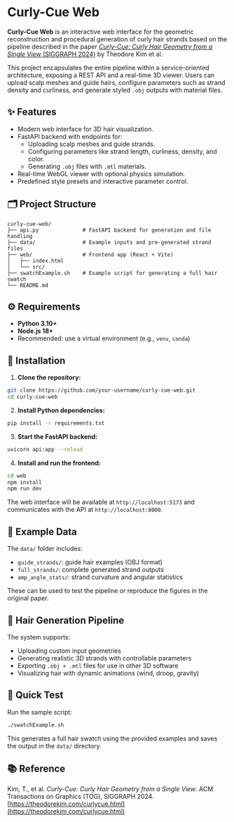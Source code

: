 # Curly-Cue Web

**Curly-Cue Web** is an interactive web interface for the geometric reconstruction and procedural generation of curly hair strands based on the pipeline described in the paper [*Curly-Cue: Curly Hair Geometry from a Single View* (SIGGRAPH 2024)](https://theodorekim.com/curlycue.html) by Theodore Kim et al.

This project encapsulates the entire pipeline within a service-oriented architecture, exposing a REST API and a real-time 3D viewer. Users can upload scalp meshes and guide hairs, configure parameters such as strand density and curliness, and generate styled `.obj` outputs with material files.

## ✨ Features

- Modern web interface for 3D hair visualization.
- FastAPI backend with endpoints for:
  - Uploading scalp meshes and guide strands.
  - Configuring parameters like strand length, curliness, density, and color.
  - Generating `.obj` files with `.mtl` materials.
- Real-time WebGL viewer with optional physics simulation.
- Predefined style presets and interactive parameter control.

## 🗂 Project Structure

```
curly-cue-web/
├── api.py              # FastAPI backend for generation and file handling
├── data/               # Example inputs and pre-generated strand files
├── web/                # Frontend app (React + Vite)
│   ├── index.html
│   └── src/
├── swatchExample.sh    # Example script for generating a full hair swatch
└── README.md
```

## ⚙️ Requirements

- **Python 3.10+**
- **Node.js 18+**
- Recommended: use a virtual environment (e.g., `venv`, `conda`)

## 🚀 Installation

1. **Clone the repository:**

```bash
git clone https://github.com/your-username/curly-cue-web.git
cd curly-cue-web
```

2. **Install Python dependencies:**

```bash
pip install -r requirements.txt
```

3. **Start the FastAPI backend:**

```bash
uvicorn api:app --reload
```

4. **Install and run the frontend:**

```bash
cd web
npm install
npm run dev
```

The web interface will be available at `http://localhost:5173` and communicates with the API at `http://localhost:8000`.

## 🧪 Example Data

The `data/` folder includes:

- `guide_strands/`: guide hair examples (OBJ format)
- `full_strands/`: complete generated strand outputs
- `amp_angle_stats/`: strand curvature and angular statistics

These can be used to test the pipeline or reproduce the figures in the original paper.

## 💇 Hair Generation Pipeline

The system supports:

- Uploading custom input geometries
- Generating realistic 3D strands with controllable parameters
- Exporting `.obj + .mtl` files for use in other 3D software
- Visualizing hair with dynamic animations (wind, droop, gravity)

## 🔁 Quick Test

Run the sample script:

```bash
./swatchExample.sh
```

This generates a full hair swatch using the provided examples and saves the output in the `data/` directory.

## 📚 Reference

Kim, T., et al. *Curly-Cue: Curly Hair Geometry from a Single View*. ACM Transactions on Graphics (TOG), SIGGRAPH 2024.  
[https://theodorekim.com/curlycue.html](https://theodorekim.com/curlycue.html)


